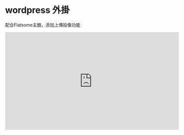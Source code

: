 # wordpress 外掛

配合Flatsome主題，添加上傳投像功能

<iframe width="560" height="315" src="https://www.youtube.com/embed/Lt5a4CA3FGk" title="YouTube video player" frameborder="0" allow="accelerometer; autoplay; clipboard-write; encrypted-media; gyroscope; picture-in-picture; web-share" allowfullscreen></iframe>
